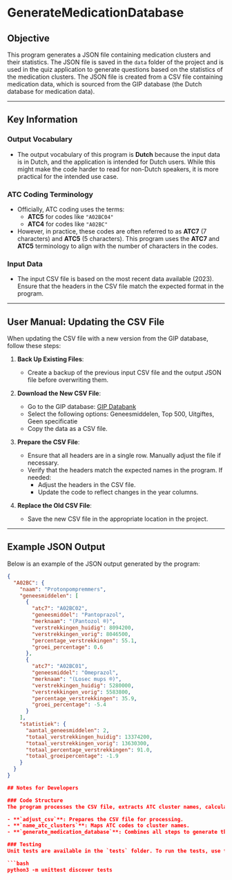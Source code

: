 # GenerateMedicationDatabase

## Objective

This program generates a JSON file containing medication clusters and their statistics. The JSON file is saved in the `data` folder of the project and is used in the quiz application to generate questions based on the statistics of the medication clusters. The JSON file is created from a CSV file containing medication data, which is sourced from the GIP database (the Dutch database for medication data).

---

## Key Information

### Output Vocabulary
- The output vocabulary of this program is **Dutch** because the input data is in Dutch, and the application is intended for Dutch users. While this might make the code harder to read for non-Dutch speakers, it is more practical for the intended use case.

### ATC Coding Terminology
- Officially, ATC coding uses the terms:
  - **ATC5** for codes like `"A02BC04"`
  - **ATC4** for codes like `"A02BC"`
- However, in practice, these codes are often referred to as **ATC7** (7 characters) and **ATC5** (5 characters). This program uses the **ATC7** and **ATC5** terminology to align with the number of characters in the codes.

### Input Data
- The input CSV file is based on the most recent data available (2023). Ensure that the headers in the CSV file match the expected format in the program.

---

## User Manual: Updating the CSV File

When updating the CSV file with a new version from the GIP database, follow these steps:

1. **Back Up Existing Files**:
   - Create a backup of the previous input CSV file and the output JSON file before overwriting them.

2. **Download the New CSV File**:
   - Go to the GIP database: [GIP Databank](https://www.gipdatabank.nl/databank?infotype=g&label=00-totaal&tabel_d_00-totaal=B_01-basis&tabel_g_00-totaal=R_46_top500_atclaatst&tabel_h_00-totaal=B_01-basis&geg=vs&spec=&item=)
   - Select the following options: Geneesmiddelen, Top 500, Uitgiftes, Geen specificatie
   - Copy the data as a CSV file.

3. **Prepare the CSV File**:
   - Ensure that all headers are in a single row. Manually adjust the file if necessary.
   - Verify that the headers match the expected names in the program. If needed:
     - Adjust the headers in the CSV file.
     - Update the code to reflect changes in the year columns.

4. **Replace the Old CSV File**:
   - Save the new CSV file in the appropriate location in the project.

---

## Example JSON Output

Below is an example of the JSON output generated by the program:

```json
{
  "A02BC": {
    "naam": "Protonpompremmers",
    "geneesmiddelen": [
      {
        "atc7": "A02BC02",
        "geneesmiddel": "Pantoprazol",
        "merknaam": "(Pantozol ®)",
        "verstrekkingen_huidig": 8094200,
        "verstrekkingen_vorig": 8046500,
        "percentage_verstrekkingen": 55.1,
        "groei_percentage": 0.6
      },
      {
        "atc7": "A02BC01",
        "geneesmiddel": "Omeprazol",
        "merknaam": "(Losec mups ®)",
        "verstrekkingen_huidig": 5280000,
        "verstrekkingen_vorig": 5583800,
        "percentage_verstrekkingen": 35.9,
        "groei_percentage": -5.4
      }
    ],
    "statistiek": {
      "aantal_geneesmiddelen": 2,
      "totaal_verstrekkingen_huidig": 13374200,
      "totaal_verstrekkingen_vorig": 13630300,
      "totaal_percentage_verstrekkingen": 91.0,
      "totaal_groeipercentage": -1.9
    }
  }
}

## Notes for Developers

### Code Structure
The program processes the CSV file, extracts ATC cluster names, calculates statistics, and generates a JSON file. The main functions include:

- **`adjust_csv`**: Prepares the CSV file for processing.
- **`name_atc_clusters`**: Maps ATC codes to cluster names.
- **`generate_medication_database`**: Combines all steps to generate the JSON output.

### Testing
Unit tests are available in the `tests` folder. To run the tests, use the following command:

```bash
python3 -m unittest discover tests
```